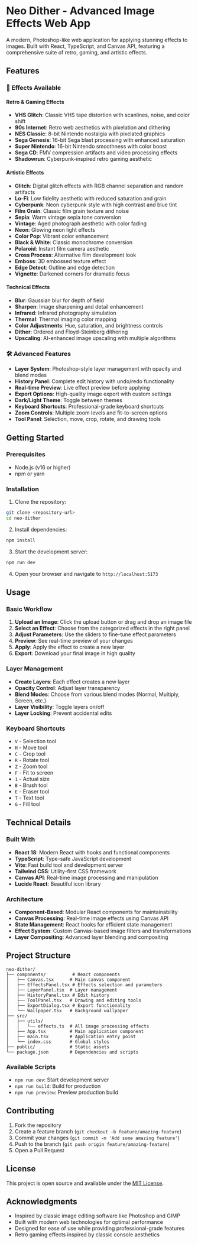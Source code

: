 # Neo Dither - Advanced Image Effects Web App

A modern, Photoshop-like web application for applying stunning effects to images. Built with React, TypeScript, and Canvas API, featuring a comprehensive suite of retro, gaming, and artistic effects.

## Features

### 🎨 Effects Available

#### Retro & Gaming Effects
- **VHS Glitch**: Classic VHS tape distortion with scanlines, noise, and color shift
- **90s Internet**: Retro web aesthetics with pixelation and dithering
- **NES Classic**: 8-bit Nintendo nostalgia with pixelated graphics
- **Sega Genesis**: 16-bit Sega blast processing with enhanced saturation
- **Super Nintendo**: 16-bit Nintendo smoothness with color boost
- **Sega CD**: FMV compression artifacts and video processing effects
- **Shadowrun**: Cyberpunk-inspired retro gaming aesthetic

#### Artistic Effects
- **Glitch**: Digital glitch effects with RGB channel separation and random artifacts
- **Lo-Fi**: Low fidelity aesthetic with reduced saturation and grain
- **Cyberpunk**: Neon cyberpunk style with high contrast and blue tint
- **Film Grain**: Classic film grain texture and noise
- **Sepia**: Warm vintage sepia tone conversion
- **Vintage**: Aged photograph aesthetic with color fading
- **Neon**: Glowing neon light effects
- **Color Pop**: Vibrant color enhancement
- **Black & White**: Classic monochrome conversion
- **Polaroid**: Instant film camera aesthetic
- **Cross Process**: Alternative film development look
- **Emboss**: 3D embossed texture effect
- **Edge Detect**: Outline and edge detection
- **Vignette**: Darkened corners for dramatic focus

#### Technical Effects
- **Blur**: Gaussian blur for depth of field
- **Sharpen**: Image sharpening and detail enhancement
- **Infrared**: Infrared photography simulation
- **Thermal**: Thermal imaging color mapping
- **Color Adjustments**: Hue, saturation, and brightness controls
- **Dither**: Ordered and Floyd-Steinberg dithering
- **Upscaling**: AI-enhanced image upscaling with multiple algorithms

### 🛠️ Advanced Features

- **Layer System**: Photoshop-style layer management with opacity and blend modes
- **History Panel**: Complete edit history with undo/redo functionality
- **Real-time Preview**: Live effect preview before applying
- **Export Options**: High-quality image export with custom settings
- **Dark/Light Theme**: Toggle between themes
- **Keyboard Shortcuts**: Professional-grade keyboard shortcuts
- **Zoom Controls**: Multiple zoom levels and fit-to-screen options
- **Tool Panel**: Selection, move, crop, rotate, and drawing tools

## Getting Started

### Prerequisites

- Node.js (v16 or higher)
- npm or yarn

### Installation

1. Clone the repository:

```bash
git clone <repository-url>
cd neo-dither
```

2. Install dependencies:

```bash
npm install
```

3. Start the development server:

```bash
npm run dev
```

4. Open your browser and navigate to `http://localhost:5173`

## Usage

### Basic Workflow

1. **Upload an Image**: Click the upload button or drag and drop an image file
2. **Select an Effect**: Choose from the categorized effects in the right panel
3. **Adjust Parameters**: Use the sliders to fine-tune effect parameters
4. **Preview**: See real-time preview of your changes
5. **Apply**: Apply the effect to create a new layer
6. **Export**: Download your final image in high quality

### Layer Management

- **Create Layers**: Each effect creates a new layer
- **Opacity Control**: Adjust layer transparency
- **Blend Modes**: Choose from various blend modes (Normal, Multiply, Screen, etc.)
- **Layer Visibility**: Toggle layers on/off
- **Layer Locking**: Prevent accidental edits

### Keyboard Shortcuts

- `V` - Selection tool
- `H` - Move tool
- `C` - Crop tool
- `R` - Rotate tool
- `Z` - Zoom tool
- `F` - Fit to screen
- `1` - Actual size
- `B` - Brush tool
- `E` - Eraser tool
- `T` - Text tool
- `G` - Fill tool

## Technical Details

### Built With

- **React 18**: Modern React with hooks and functional components
- **TypeScript**: Type-safe JavaScript development
- **Vite**: Fast build tool and development server
- **Tailwind CSS**: Utility-first CSS framework
- **Canvas API**: Real-time image processing and manipulation
- **Lucide React**: Beautiful icon library

### Architecture

- **Component-Based**: Modular React components for maintainability
- **Canvas Processing**: Real-time image effects using Canvas API
- **State Management**: React hooks for efficient state management
- **Effect System**: Custom Canvas-based image filters and transformations
- **Layer Compositing**: Advanced layer blending and compositing

## Project Structure

```
neo-dither/
├── components/          # React components
│   ├── Canvas.tsx      # Main canvas component
│   ├── EffectsPanel.tsx # Effects selection and parameters
│   ├── LayerPanel.tsx  # Layer management
│   ├── HistoryPanel.tsx # Edit history
│   ├── ToolPanel.tsx   # Drawing and editing tools
│   ├── ExportDialog.tsx # Export functionality
│   └── Wallpaper.tsx   # Background wallpaper
├── src/
│   ├── utils/
│   │   └── effects.ts  # All image processing effects
│   ├── App.tsx         # Main application component
│   ├── main.tsx        # Application entry point
│   └── index.css       # Global styles
├── public/             # Static assets
└── package.json        # Dependencies and scripts
```

### Available Scripts

- `npm run dev`: Start development server
- `npm run build`: Build for production
- `npm run preview`: Preview production build

## Contributing

1. Fork the repository
2. Create a feature branch (`git checkout -b feature/amazing-feature`)
3. Commit your changes (`git commit -m 'Add some amazing feature'`)
4. Push to the branch (`git push origin feature/amazing-feature`)
5. Open a Pull Request

## License

This project is open source and available under the [MIT License](LICENSE).

## Acknowledgments

- Inspired by classic image editing software like Photoshop and GIMP
- Built with modern web technologies for optimal performance
- Designed for ease of use while providing professional-grade features
- Retro gaming effects inspired by classic console aesthetics
